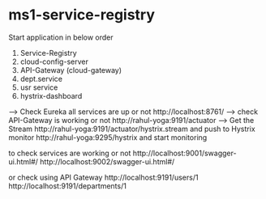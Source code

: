 # ms1-service-registry




Start application in below order
1. Service-Registry
2. cloud-config-server
3. API-Gateway (cloud-gateway)
4. dept.service
5. usr service
6. hystrix-dashboard



--> Check Eureka all services are up or not http://localhost:8761/
--> check API-Gateway is working or not http://rahul-yoga:9191/actuator
--> Get the Stream http://rahul-yoga:9191/actuator/hystrix.stream  and push to Hystrix monitor http://rahul-yoga:9295/hystrix and start monitoring


to check services are working or not 
http://localhost:9001/swagger-ui.html#/
http://localhost:9002/swagger-ui.html#/

or check using API Gateway
http://localhost:9191/users/1
http://localhost:9191/departments/1

